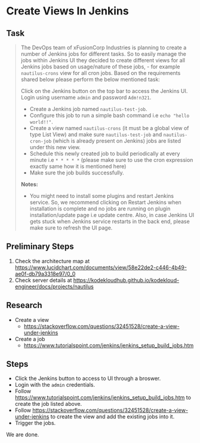 # Create Views In Jenkins

## Task

> The DevOps team of xFusionCorp Industries is planning to create a number of Jenkins jobs for different tasks. So to easily manage the jobs within Jenkins UI they decided to create different views for all Jenkins jobs based on usage/nature of these jobs, - for example `nautilus-crons` view for all cron jobs. Based on the requirements shared below please perform the below mentioned task:
>
> Click on the Jenkins button on the top bar to access the Jenkins UI. Login using username `admin` and password `Adm!n321`.
>
> * Create a Jenkins job named `nautilus-test-job`.
> * Configure this job to run a simple bash command i.e `echo "hello world!!"`.
> * Create a view named `nautilus-crons` (it must be a global view of type List View) and make sure `nautilus-test-job` and `nautilus-cron-job` (which is already present on Jenkins) jobs are listed under this new view.
> * Schedule this newly created job to build periodically at every minute i.e `* * * * *` (please make sure to use the cron expression exactly same how it is mentioned here)
> * Make sure the job builds successfully.
>
> **Notes:**
>
> * You might need to install some plugins and restart Jenkins service. So, we recommend clicking on Restart Jenkins when installation is complete and no jobs are running on plugin installation/update page i.e update centre. Also, in case Jenkins UI gets stuck when Jenkins service restarts in the back end, please make sure to refresh the UI page.


## Preliminary Steps

1. Check the architecture map at https://www.lucidchart.com/documents/view/58e22de2-c446-4b49-ae0f-db79a3318e97/0_0
2. Check server details at https://kodekloudhub.github.io/kodekloud-engineer/docs/projects/nautilus

## Research

* Create a view
  * https://stackoverflow.com/questions/32451528/create-a-view-under-jenkins
* Create a job
  * https://www.tutorialspoint.com/jenkins/jenkins_setup_build_jobs.htm


## Steps

* Click the Jenkins button to access to UI through a broswer.
* Login with the `admin` credentials.
* Follow https://www.tutorialspoint.com/jenkins/jenkins_setup_build_jobs.htm to create the job listed above.
* Follow https://stackoverflow.com/questions/32451528/create-a-view-under-jenkins to create the view and add the existing jobs into it.
* Trigger the jobs.

We are done.
